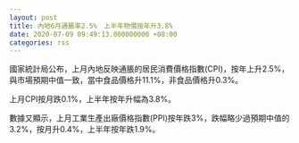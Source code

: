 ```yaml
---
layout: post
title: 內地6月通脹率2.5%　上半年物價按年升3.8%
date: 2020-07-09 09:49:13.000000000 +08:00
categories: rss
---
```


國家統計局公布，上月內地反映通脹的居民消費價格指數(CPI)，按年上升2.5%，與市場預期中值一致，當中食品價格升11.1%，非食品價格升0.3%。

上月CPI按月跌0.1%，上半年按年升幅為3.8%。

數據又顯示，上月工業生產出廠價格指數(PPI)按年跌3%，跌幅略少過預期中值的3.2%，按月升0.4%，上半年按年跌1.9%。
